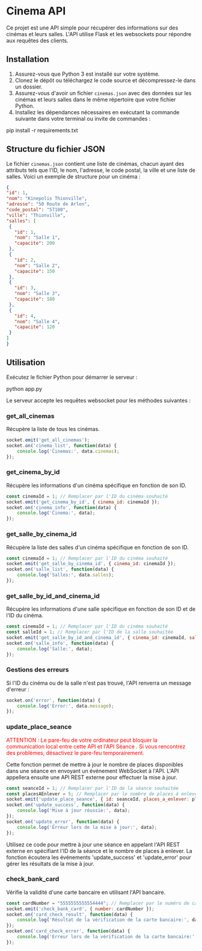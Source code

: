 # Cinema API

Ce projet est une API simple pour récupérer des informations sur des cinémas et leurs salles. L'API utilise Flask et les websockets pour répondre aux requêtes des clients.


## Installation

1. Assurez-vous que Python 3 est installé sur votre système.
2. Clonez le dépôt ou téléchargez le code source et décompressez-le dans un dossier.
2. Assurez-vous d'avoir un fichier `cinemas.json` avec des données sur les cinémas et leurs salles dans le même répertoire que votre fichier Python.
4. Installez les dépendances nécessaires en exécutant la commande suivante dans votre terminal ou invite de commandes :

pip install -r requirements.txt


## Structure du fichier JSON

Le fichier `cinemas.json` contient une liste de cinémas, chacun ayant des attributs tels que l'ID, le nom, l'adresse, le code postal, la ville et une liste de salles. Voici un exemple de structure pour un cinéma :

```json
{
"id": 1,
"nom": "Kinepolis Thionville",
"adresse": "50 Route de Arlon",
"code_postal": "57100",
"ville": "Thionville",
"salles": [
 {
   "id": 1,
   "nom": "Salle 1",
   "capacite": 200
 },
 {
   "id": 2,
   "nom": "Salle 2",
   "capacite": 150
 },
 {
   "id": 3,
   "nom": "Salle 3",
   "capacite": 180
 },
 {
   "id": 4,
   "nom": "Salle 4",
   "capacite": 120
 }
]
}
```


## Utilisation

Exécutez le fichier Python pour démarrer le serveur :

python app.py

Le serveur accepte les requêtes websocket pour les méthodes suivantes :


### get_all_cinemas

Récupère la liste de tous les cinémas.

```javascript
socket.emit('get_all_cinemas');
socket.on('cinema_list', function(data) {
    console.log('Cinemas:', data.cinemas);
});
```

### get_cinema_by_id

Récupère les informations d'un cinéma spécifique en fonction de son ID.

```javascript
const cinemaId = 1; // Remplacer par l'ID du cinéma souhaité
socket.emit('get_cinema_by_id', { cinema_id: cinemaId });
socket.on('cinema_info', function(data) {
    console.log('Cinema:', data);
});
```

### get_salle_by_cinema_id

Récupère la liste des salles d'un cinéma spécifique en fonction de son ID.

```javascript
const cinemaId = 1; // Remplacer par l'ID du cinéma souhaité
socket.emit('get_salle_by_cinema_id', { cinema_id: cinemaId });
socket.on('salle_list', function(data) {
    console.log('Salles:', data.salles);
});
```

### get_salle_by_id_and_cinema_id

Récupère les informations d'une salle spécifique en fonction de son ID et de l'ID du cinéma.

```javascript
const cinemaId = 1; // Remplacer par l'ID du cinéma souhaité
const salleId = 1; // Remplacer par l'ID de la salle souhaitée
socket.emit('get_salle_by_id_and_cinema_id', { cinema_id: cinemaId, salle_id: salleId });
socket.on('salle_info', function(data) {
    console.log('Salle:', data);
});
```

### Gestions des erreurs

Si l'ID du cinéma ou de la salle n'est pas trouvé, l'API renverra un message d'erreur :

```javascript
socket.on('error', function(data) {
    console.log('Error:', data.message);
});
```

### update_place_seance

<p style="color: red;">ATTENTION : Le pare-feu de votre ordinateur peut bloquer la communication local entre cette API et l'API Séance . Si vous rencontrez des problèmes, désactivez le pare-feu temporairement.</p>

Cette fonction permet de mettre à jour le nombre de places disponibles dans une séance en envoyant un événement WebSocket à l'API. L'API appellera ensuite une API REST externe pour effectuer la mise à jour.

```javascript
const seanceId = 1; // Remplacer par l'ID de la séance souhaitée
const placesAEnlever = 5; // Remplacer par le nombre de places à enlever
socket.emit('update_place_seance', { id: seanceId, places_a_enlever: placesAEnlever });
socket.on('update_success', function(data) {
    console.log('Mise à jour réussie:', data);
});
socket.on('update_error', function(data) {
    console.log('Erreur lors de la mise à jour:', data);
});
```

Utilisez ce code pour mettre à jour une séance en appelant l'API REST externe en spécifiant l'ID de la séance et le nombre de places à enlever. La fonction écoutera les événements 'update_success' et 'update_error' pour gérer les résultats de la mise à jour.

### check_bank_card

Vérifie la validité d'une carte bancaire en utilisant l'API bancaire.

```javascript
const cardNumber = "5555555555554444"; // Remplacer par le numéro de carte bancaire souhaité
socket.emit('check_bank_card', { number: cardNumber });
socket.on('card_check_result', function(data) {
    console.log('Résultat de la vérification de la carte bancaire:', data.is_valid);
});
socket.on('card_check_error', function(data) {
    console.log('Erreur lors de la vérification de la carte bancaire:', data);
});
```
